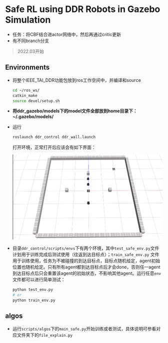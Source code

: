 # Safe RL using DDR Robots in Gazebo Simulation

- 任务：将CBF结合进actor网络中，然后再通过critic更新
- 有不同branch分支

> 2022.03开始

## Environments

- 将整个IEEE_TAI_DDR功能包放到ros工作空间中，并编译和source

  ```bash
  cd ~/ros_ws/
  catkin_make
  source devel/setup.sh
  ```

- **将ddr_gazebo/models下的model文件全部放到home目录下：~/.gazebo/models/**

- 运行

  ```bash
  roslaunch ddr_control ddr_wall.launch
  ```

  打开环境，正常打开后应该会有如下界面：

  <img src="./ddr_gazebo/worlds/simu_env.png" alt="world" style="zoom:150%;" />

- 目录`ddr_control/scripts/envs`下有两个环境，其中`test_safe_env.py`文件计划用于训练完成后测试使用（往返到达目标点）；`train_safe_env.py`
  文件用于训练使用，任务为不被碰撞的到达目标点，目标点随机给定，agent初始位置也随机给定。只有所有agent都到达目标点后才会done，否则任一agent到达目标点后只会重置该agent的初始状态，不影响其他agent。运行任意`env`
  文件都可以进行简单测试：

  ```bash
  python test_env.py
  # or
  python train_env.py
  ```

## algos

- 运行`scripts/algos`下的`main_safe.py`开始训练或者测试，具体说明可参看对应文件夹下的`file_explain.py`
